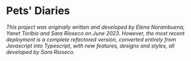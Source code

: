 # Pets' Diaries

*This project was originally written and developed by Elena Norambuena, Yanet Toribio
and Sara Rioseco on June 2023. However, the most recent deployment is a complete refactored
version, converted entirely from Javascript into Typescript, with new features, 
designs and styles, all developed by Sara Rioseco.*
